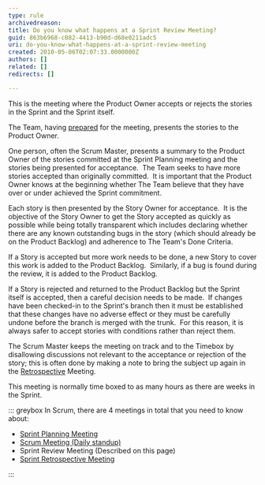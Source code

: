```yaml
---
type: rule
archivedreason: 
title: Do you know what happens at a Sprint Review Meeting?
guid: 863b6968-c082-4413-b90d-d68e0211adc5
uri: do-you-know-what-happens-at-a-sprint-review-meeting
created: 2010-05-06T02:07:33.0000000Z
authors: []
related: []
redirects: []

---
```


This is the meeting where the Product Owner accepts or rejects the stories in the Sprint and the Sprint itself.

<!--endintro-->
 The Team, having  [prepared](/Pages/PrepareForMeetings.aspx) for the meeting, presents the stories to the Product Owner.   

One person, often the Scrum Master, presents a summary to the Product Owner of the stories committed at the Sprint Planning meeting and the stories being presented for acceptance.  The Team seeks to have more stories accepted than originally committed.  It is important that the Product Owner knows at the beginning whether The Team believe that they have over or under achieved the Sprint commitment.

Each story is then presented by the Story Owner for acceptance.  It is the objective of the Story Owner to get the Story accepted as quickly as possible while being totally transparent which includes declaring whether there are any known outstanding bugs in the story (which should already be on the Product Backlog) and adherence to The Team's Done Criteria.

If a Story is accepted but more work needs to be done, a new Story to cover this work is added to the Product Backlog.  Similarly, if a bug is found during the review, it is added to the Product Backlog.

If a Story is rejected and returned to the Product Backlog but the Sprint itself is accepted, then a careful decision needs to be made.  If changes have been checked-in to the Sprint's branch then it must be established that these changes have no adverse effect or they must be carefully undone before the branch is merged with the trunk.  For this reason, it is always safer to accept stories with conditions rather than reject them.

The Scrum Master keeps the meeting on track and to the Timebox by disallowing discussions not relevant to the acceptance or rejection of the story; this is often done by making a note to bring the subject up again in the  [Retrospective](/Pages/RetrospectiveMeeting.aspx) Meeting.

This meeting is normally time boxed to as many hours as there are weeks in the Sprint.


::: greybox
In Scrum, there are 4 meetings in total that you need to know about:     
* [Sprint Planning Meeting](/Pages/SprintPlanningMeeting.aspx "Sprint Planning Meeting")
* [Scrum Meeting (Daily standup)](/Pages/DailyScrumUpdateTasks.aspx "Update tasks before Daily Scrum Meeting")
* Sprint Review Meeting (Described on this page)
* [Sprint Retrospective Meeting](/Pages/RetrospectiveMeeting.aspx "Sprint Retrospective Meeting")


:::
